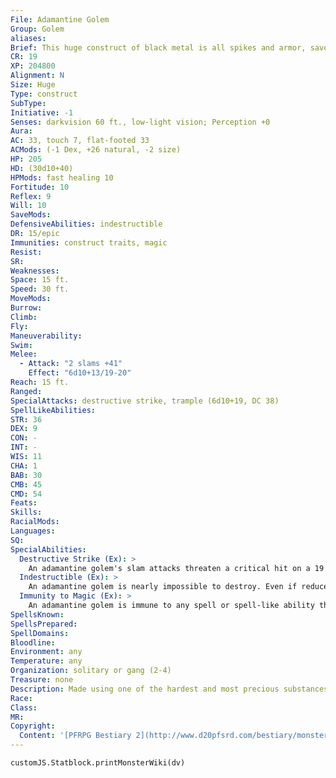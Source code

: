 ```yaml
---
File: Adamantine Golem
Group: Golem
aliases: 
Brief: This huge construct of black metal is all spikes and armor, save for several forge-like stacks that burn atop its crown and back.
CR: 19
XP: 204800
Alignment: N
Size: Huge
Type: construct
SubType: 
Initiative: -1
Senses: darkvision 60 ft., low-light vision; Perception +0
Aura: 
AC: 33, touch 7, flat-footed 33
ACMods: (-1 Dex, +26 natural, -2 size)
HP: 205
HD: (30d10+40)
HPMods: fast healing 10
Fortitude: 10
Reflex: 9
Will: 10
SaveMods: 
DefensiveAbilities: indestructible
DR: 15/epic
Immunities: construct traits, magic
Resist: 
SR: 
Weaknesses: 
Space: 15 ft.
Speed: 30 ft.
MoveMods: 
Burrow: 
Climb: 
Fly: 
Maneuverability: 
Swim: 
Melee: 
  - Attack: "2 slams +41"
    Effect: "6d10+13/19-20"
Reach: 15 ft.
Ranged: 
SpecialAttacks: destructive strike, trample (6d10+19, DC 38)
SpellLikeAbilities: 
STR: 36
DEX: 9
CON: -
INT: -
WIS: 11
CHA: 1
BAB: 30
CMB: 45
CMD: 54
Feats: 
Skills: 
RacialMods: 
Languages: 
SQ: 
SpecialAbilities:
  Destructive Strike (Ex): >
    An adamantine golem's slam attacks threaten a critical hit on a 19 or 20. In addition, whenever an adamantine golem scores a critical hit, it deals 6d10+13 points of damage to the target's armor or shield in addition to the normal damage, as if it had also made a successful sunder combat maneuver.
  Indestructible (Ex): >
    An adamantine golem is nearly impossible to destroy. Even if reduced below 0 hit points, its fast healing continues to restore hit points, though the golem is helpless unless above 0 hit points. It can only be permanently destroyed if reduced to negative hit points and then decapitated using an adamantine vorpal weapon- alternatively, miracle or wish can be used to slay it while it is at negative hit points.
  Immunity to Magic (Ex): >
    An adamantine golem is immune to any spell or spell-like ability that allows spell resistance, except as noted below.  • Transmute metal to wood slows an adamantine golem for 1d4 rounds, during which time its damage reduction is reduced to 15/adamantine (no save).
SpellsKnown: 
SpellsPrepared: 
SpellDomains: 
Bloodline: 
Environment: any
Temperature: any
Organization: solitary or gang (2-4)
Treasure: none
Description: Made using one of the hardest and most precious substances, the adamantine golem is a deadly work of art. It can crush the life from foes that dare to get in its way and is nearly impossible to permanently destroy. The vast amount of adamantine required to build even one of these destructive golems is so significant that most worlds do not have enough resources, forcing the creator to travel to the Plane of Earth or remote Outer Planes simply to gather the raw materials needed to build the golem's body.  Construction A adamantine golem's body is made of more than 4,000 pounds of adamantine, mithral, gold, platinum, and other metals worth a total of 100,000 gp.  Adamantine Golem CL 20th; Price 600,000 gp Construction Requirements Craft Construct, crushing fist, geas/quest, heal, stoneskin, wish, creator must be caster level 20th; Skill Craft (sculpture) DC 35; Cost 350,000 gp
Race: 
Class: 
MR: 
Copyright:
  Content: '[PFRPG Bestiary 2](http://www.d20pfsrd.com/bestiary/monster-listings/constructs/golem/adamantine-golem)'
---
```

```dataviewjs
customJS.Statblock.printMonsterWiki(dv)
```
